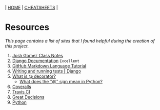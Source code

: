 \| [HOME](README.md) \| [CHEATSHEETS](cheatsheet.md) \|
# Resources
*This page contains a list of sites that I found helpful during the creation of this project.*

1. [Josh Gomez Class Notes](https://notebooks.azure.com/joshuagomez/projects/web-dev-class)
2. [Django Documentation](https://docs.djangoproject.com/en/2.2/) `Excellent`
3. [GitHub Markdown Language Tutorial](https://github.com/adam-p/markdown-here/wiki/Markdown-Cheatsheet)
4. [Writing and running tests \| Django](https://docs.djangoproject.com/en/2.2/topics/testing/overview/)
5. [What is @ decorator?](https://wiki.python.org/moin/PythonDecorators#What_is_a_Decorator)
    - [What does the "@" sign mean in Python?](https://www.quora.com/What-does-the-sign-mean-in-Python)
6. [Coveralls](https://coveralls.io/)
7. [Travis CI](https://travis-ci.com/)
8. [Great Decisions](http://fortune.com/2012/10/01/the-greatest-business-decisions-of-all-time/)
9. [Python](https://docs.python.org/3/library/functions.html#repr)

